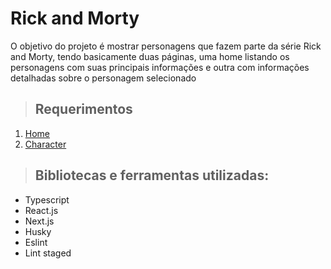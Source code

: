 # Rick and Morty

O objetivo do projeto é mostrar personagens que fazem parte da série Rick and Morty, tendo basicamente duas páginas, uma home listando os personagens com suas principais informações e outra com informações detalhadas sobre o personagem selecionado

> ## Requerimentos
1. [Home](./requirements/home.md)
2. [Character](./requirements/character.md)

> ## Bibliotecas e ferramentas utilizadas:
* Typescript
* React.js
* Next.js
* Husky
* Eslint
* Lint staged
